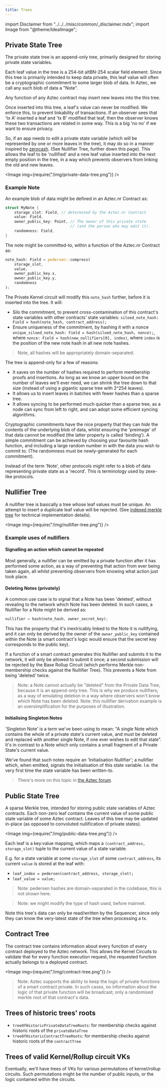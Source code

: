 ```yaml
---
title: Trees
---
```


import Disclaimer from "../../../misc/common/\_disclaimer.mdx";
import Image from "@theme/IdealImage";

<Disclaimer/>

## Private State Tree

The private state tree is an append-only tree, primarily designed for storing private state variables.

Each leaf value in the tree is a 254-bit altBN-254 scalar field element. Since this tree is primarily intended to keep data private, this leaf value will often be a cryptographic commitment to some larger blob of data. In Aztec, we call any such blob of data a "Note".

Any function of any Aztec contract may insert new leaves into the this tree.

Once inserted into this tree, a leaf's value can never be modified. We enforce this, to prevent linkability of transactions. If an observer sees that 'tx A' inserted a leaf and 'tx B' modified that leaf, then the observer knows these two transactions are related in some way. This is a big 'no no' if we want to ensure privacy.

So, if an app needs to edit a private state variable (which will be represented by one or more leaves in the tree), it may do so in a manner inspired by [zerocash](http://zerocash-project.org/media/pdf/zerocash-extended-20140518.pdf). (See Nullifier Tree, further down this page). This allows the leaf to be 'nullified' and a new leaf value inserted into the next empty position in the tree, in a way which prevents observers from linking the old and new leaves.

<Image img={require("/img/private-data-tree.png")} />

<!-- TODO: consider separating Note and Nullifier examples into their own doc, because it's actually a very large topic in itself, and can be expanded upon in much more detail than shown here. -->

### Example Note

An example blob of data might be defined in an Aztec.nr Contract as:

```rust
struct MyNote {
    storage_slot: Field, // determined by the Aztec.nr Contract
    value: Field,
    owner_public_key: Point, // The owner of this private state
                             // (and the person who may edit it).
    randomness: Field,
}
```

The note might be committed-to, within a function of the Aztec.nr Contract as:

```rust
note_hash: Field = pedersen::compress(
    storage_slot,
    value,
    owner_public_key.x,
    owner_public_key.y,
    randomness
);
```

The Private Kernel circuit will modify this `note_hash` further, before it is inserted into the tree. It will:

- Silo the commitment, to prevent cross-contamination of this contract's state variables with other contracts' state variables:
  `siloed_note_hash: Field = hash(note_hash, contract_address);`
- Ensure uniqueness of the commitment, by hashing it with a nonce
  `unique_siloed_note_hash: Field = hash(siloed_note_hash, nonce);`, where `nonce: Field = hash(new_nullifiers[0], index)`, where `index` is the position of the new note hash in all new note hashes.

> Note, all hashes will be appropriately domain-separated.

The tree is append-only for a few of reasons:

- It saves on the number of hashes required to perform membership proofs and insertions. As long as we know an upper bound on the number of leaves we'll ever need, we can shrink the tree down to that size (instead of using a gigantic sparse tree with 2^254 leaves).
- It allows us to insert leaves in batches with fewer hashes than a sparse tree.
- It allows syncing to be performed much quicker than a sparse tree, as a node can sync from left to right, and can adopt some efficient syncing algorithms.

Cryptographic commitments have the nice property that they can _hide_ the contents of the underlying blob of data, whilst ensuring the
'preimage' of that data cannot be modified (the latter property is called 'binding'). A simple commitment can be achieved by choosing your favourite hash function, and including a large random number in with the data you wish to commit to. (The randomness must be newly-generated for each commitment).

Instead of the term 'Note', other protocols might refer to a blob of data representing private state as a 'record'. This is terminology used by zexe-like protocols.

## Nullifier Tree

A nullifier tree is basically a tree whose leaf values must be unique. An attempt to insert a duplicate leaf value will be rejected. (See [indexed merkle tree](./indexed_merkle_tree) for technical implementation details).

<Image img={require("/img/nullifier-tree.png")} />

### Example uses of nullifiers

#### Signalling an action which cannot be repeated

Most generally, a nullifier can be emitted by a private function after it has performed some action, as a way of preventing that action from ever being taken again, all whilst preventing observers from knowing what action just took place.

#### Deleting Notes (privately)

A common use case is to signal that a Note has been 'deleted', without revealing to the network which Note has been deleted. In such cases, a Nullifier for a Note might be derived as:

```rust
nullifier = hash(note_hash, owner_secret_key);
```

This has the property that it's inextricably linked to the Note it is nullifying, and it can only be derived by the owner of the `owner_public_key` contained within the Note (a smart contract's logic would ensure that the secret key corresponds to the public key).

If a function of a smart contract generates this Nullifier and submits it to the network, it will only be allowed to submit it once; a second submission will be rejected by the Base Rollup Circuit (which performs Merkle non-membership checks against the Nullifier Tree). This prevents a Note from being 'deleted' twice.

> Note: a Note cannot actually be "deleted" from the Private Data Tree, because it is an append-only tree. This is why we produce nullifiers; as a way of emulating deletion in a way where observers won't know which Note has been deleted.
> Note: this nullifier derivation example is an oversimplification for the purposes of illustration.

#### Initialising Singleton Notes

'Singleton Note' is a term we've been using to mean: "A single Note which contains the whole of a private state's current value, and must be deleted and replaced with another single Note, if one ever wishes to edit that state". It's in contrast to a Note which only contains a small fragment of a Private State's current value. <!-- TODO: write about fragmented private state, somewhere. -->

We've found that such notes require an 'Initialisation Nullifier'; a nullifier which, when emitted, signals the initialisation of this state variable. I.e. the very first time the state variable has been written-to.

> There's more on this topic in [the Aztec forum](https://discourse.aztec.network/t/utxo-syntax-2-initialising-singleton-utxos/47).

## Public State Tree

A sparse Merkle tree, intended for storing public state variables of Aztec contracts. Each non-zero leaf contains the current value of some public state variable of some Aztec contract. Leaves of this tree may be updated in-place (as opposed to convoluted nullification of private states).

<Image img={require("/img/public-data-tree.png")} />

Each leaf is a key:value mapping, which maps a `(contract_address, storage_slot)` tuple to the current value of a state variable.

E.g. for a state variable at some `storage_slot` of some `contract_address`, its current `value` is stored at the leaf with:

- `leaf_index = pedersen(contract_address, storage_slot);`
- `leaf_value = value;`

> Note: pedersen hashes are domain-separated in the codebase; this is not shown here.

> Note: we might modify the type of hash used, before mainnet.

Note this tree's data can only be read/written by the Sequencer, since only they can know the very-latest state of the tree when processing a tx.

## Contract Tree

The contract tree contains information about every function of every contract deployed to the Aztec network. This allows the Kernel Circuits to validate that for every function execution request, the requested function actually belongs to a deployed contract.

<Image img={require("/img/contract-tree.png")} />

> Note: Aztec supports the ability to keep the logic of private functions of a smart contract private. In such cases, no information about the logic of that private function will be broadcast; only a randomised merkle root of that contract's data.

## Trees of historic trees' roots

- `treeOfHistoricPrivateDataTreeRoots`: for membership checks against historic roots of the `privateDataTree`
- `treeOfHistoricContractTreeRoots`: for membership checks against historic roots of the `contractTree`

## Trees of valid Kernel/Rollup circuit VKs

Eventually, we'll have trees of VKs for various permutations of kernel/rollup circuits. Such permutations might be the number of public inputs, or the logic contained within the circuits.
